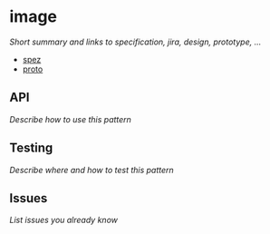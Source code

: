 # image

_Short summary and links to specification, jira, design, prototype, ..._

* [spez](https://wiki/)
* [proto](https://proto/)

## API

_Describe how to use this pattern_

## Testing

_Describe where and how to test this pattern_

## Issues

_List issues you already know_
